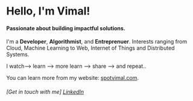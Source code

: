 
# Hello, I'm Vimal!

#### Passionate about building impactful solutions. 

I'm a **Developer**, **Algorithmist**, and **Entreprenuer**. Interests ranging from Cloud, Machine Learning to Web, Internet of Things and Distributed Systems.

I watch--> learn --> more learn --> share --> and repeat..

You can learn more from my website: [spotvimal.com](https://spotvimal.com).

###### [Get in touch with me] [LinkedIn](https://www.linkedin.com/in/vimalmoorthykrishnamoorthy/)

